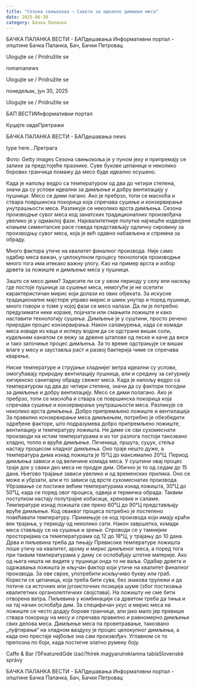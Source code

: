```yaml
---
title: "Сезона свињокоља – Савети за идеално димљење меса"
date: 2025-06-30
category: Бачка Паланка
---
```


БАЧКА ПАЛАНКА ВЕСТИ - БАПдешавања Информативни портал - општине Бачка Паланка, Бач, Бачки Петровац

Ulogujte se / Pridružite se

romanianews

Ulogujte se / Pridružite se

понедељак, јун 30, 2025

Ulogujte se / Pridružite se

БАП ВЕСТИИнформативни портал

Куцајте овдеПретражи

БАЧКА ПАЛАНКА ВЕСТИ - БАПдешавања news

type here...Претрага

Фото: Getty images
            Сезона свињокоља је у пуном јеку и припремају се залихе за предстојеће празнике. Суве букове цепанице и неколико борових гранчица помажу да месо буде идеално осушено.

Када је напољу ведро са температуром од два до четири степена, значи да су услови идеални за димљење и добру вентилацију у пушници. Месо се дими лагано. Ако је пребрзо, топи се масноћа и ствара површинска покорица која спречава сушење и конзервирање унутрашњости меса. Разликује се неколико врста димљења.
Сезона производње сувог меса код занатских традиционалних произвођача увелико је у одмаклој фази. Најквалитетније полутке најчешће издвојене клањем сименталске расе говеда представљају одличну сировину за производњу сувог меса, која је већ одавно набављена и спремна за обраду.


Много фактора утиче на квалитет финалног производа. Није само одабир меса важан, у целокупном процесу технологије производње много тога има итекако важну улогу. Као на пример врста и избор дрвета за ложиште и димљење меса у пушници.


Зашто се месо дими?
Задесите ли се у овом периоду у селу или насељу где постоје пушнице за сушење меса, немогуће је не осетити карактеристичан мирис који долази из ових објеката. За искусне традиционалне мајсторе управо мирис и шмек унутар и поред пушнице, много говори о томе у којој фази се месо налази. Да ли је потребно предузимати неке кораке, појачати или смањити ложиште и како наставити технологију сушења.
Димљење је у суштини, просто речено природан процес конзервирања. Након саламурења, када се комади меса изваде из каца и исперу водом да се одстрани вишак соли, кудељним канапом се вежу за дрвене штапове од леске и каче да висе и тако започиње процес димљења. За то време одстрањује се вишак влаге у месу и зауставља раст и развој бактерија чиме се спречава кварење.


Ниске температуре и струјање хладнијег ветра идеални су услови, омогућавају природну вентилацију пушница, али и средину за сигурнију хигијенско санитарну обраду свежег меса. Када је напољу ведро са температуром од два до четири степена, значи да су фактори погодни за димљење и добру вентилацију. Месо се дими полагано. Ако је пребрзо, топи се масноћа и ствара се површинска покорица која спречава сушење и конзервирање унутрашњости меса. Разликује се неколико врста димљења.
Добро припремљено ложиште и вентилација
За правилно конзервирање меса димљењем, потребно је обезбедити одређене факторе, што подразумева добро припремљено ложиште, вентилацију и температуру ложишта. Не диме се сви сухомеснати производи на истим температурама и из тог разлога постоји такозвано хладно, топло и вруће димљење. Печеница, пршута, суџук, стеља настају процесом хладног димљења. Оно траје нешто дуже, а температура дима изнад ложишта је 15°Ц до максимално 20°Ц.
Период димљења зависи и од величине комада меса. У суштини овај процес траје док у сваки део меса не продре дим. Обично је то од седам до 15 дана. Његово трајање зависи увелико и од временских прилика. Оно се може и убрзати, али и то зависи од врсте сухомеснатих производа. Убрзавање се постиже већим температурама изнад ложишта, 30°Ц до 50°Ц, када се поред овог процеса, одвија и термичка обрада.
Таквим поступком настају полутрајне кобасице, хреновке и саламе. Температуре изнад ложишта све преко 60°Ц до 90°Ц представљају вруће димљење. Код оваквог процеса потребно је постепено повећавати температуру. Примењује се код производа који имају краћи век трајања, у периоду од неколико сати. Након завршетка, комади меса стављају се на сушење и зрење. Спроводи се у тамнијим просторијама са темепературама од 12 до 18°Ц, у трајању до 10 дана.
Дрва и пиљевина треба да тињају
Превисоке температуре ложишта лоше утичу на квалитет, арому и мирис димљеног меса, а поред тога при таквим температурама у диму се ослобађају штетне материје. Ако од њега ништа не видите у пушници онда то не ваља. Одабир дрвета и одржавања ложишта је кључан фактор који утиче на квалитет финалног производа. За ове сврхе, употребити искључиво букву или граб.
Користи се цепаница, која треба бити сува, без знакова трулежи и да потиче са источних или југоисточних позиција шуме (због постизања квалитетних органолептичких својстава). На ложишту не сме бити отворена ватра. Пиљевина у комбинацији са дрветом треба да тиња и на тај начин ослобађа дим. За специфичан укус и мирис меса на ложиште се често додају борове гранчице, али јако мало јер превише ствара покорицу на месу и спречава правилно и равномерно димљење свих делова меса.
Димљење меса па проветравање, такозвано „луфтирање“ на хладном ваздуху је процес целокупног димљења, а када оно престаје најбоље зна сам произвођач. Углавном се то препозна по боји, када постигне златно румену боју.

Caffe & Bar (1)FeaturedGde izaći?hírek magyarulreklamna tablaSlovenské správy

БАЧКА ПАЛАНКА ВЕСТИ - БАПдешавања Информативни портал - општине Бачка Паланка, Бач, Бачки Петровац
